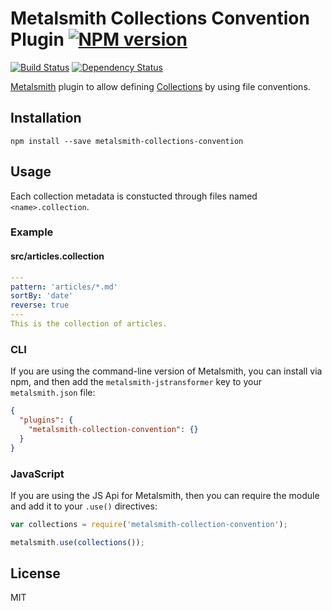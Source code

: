 # Metalsmith Collections Convention Plugin [![NPM version](https://img.shields.io/npm/v/metalsmith-collections-convention.svg)](https://www.npmjs.org/package/metalsmith-collections-convention)

[![Build Status](https://img.shields.io/travis/RobLoach/metalsmith-collections-convention/master.svg)](https://travis-ci.org/RobLoach/metalsmith-collections-convention)
[![Dependency Status](https://david-dm.org/RobLoach/metalsmith-collections-convention.png)](https://david-dm.org/RobLoach/metalsmith-collections-convention)

[Metalsmith](http://metalsmith.io) plugin to allow defining [Collections](https://github.com/segmentio/metalsmith-collections) by using file conventions.

## Installation

    npm install --save metalsmith-collections-convention

## Usage

Each collection metadata is constucted through files named `<name>.collection`.

### Example
#### src/articles.collection
``` yaml
---
pattern: 'articles/*.md'
sortBy: 'date'
reverse: true
---
This is the collection of articles.
```

### CLI

If you are using the command-line version of Metalsmith, you can install via npm, and then add the `metalsmith-jstransformer` key to your `metalsmith.json` file:

```json
{
  "plugins": {
    "metalsmith-collection-convention": {}
  }
}
```

### JavaScript

If you are using the JS Api for Metalsmith, then you can require the module and add it to your `.use()` directives:

```js
var collections = require('metalsmith-collection-convention');

metalsmith.use(collections());
```

## License

MIT
